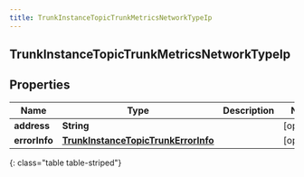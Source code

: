 ```yaml
---
title: TrunkInstanceTopicTrunkMetricsNetworkTypeIp
---
```


## TrunkInstanceTopicTrunkMetricsNetworkTypeIp

## Properties

| Name          | Type                                                                                             | Description | Notes      |
| ------------- | ------------------------------------------------------------------------------------------------ | ----------- | ---------- |
| **address**   | <!----><!---->**String**<!---->                                                                  |             | [optional] |
| **errorInfo** | <!----><!---->[**TrunkInstanceTopicTrunkErrorInfo**](TrunkInstanceTopicTrunkErrorInfo.md)<!----> |             | [optional] |

{: class="table table-striped"}
